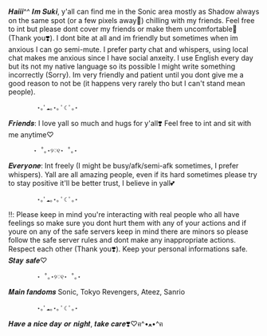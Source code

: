 𝑯𝒂𝒊𝒊𝒊^^ 𝑰𝒎 𝑺𝒖𝒌𝒊, y'all can find me in the Sonic area mostly as Shadow always on the same spot (or a few pixels away🫡)  chilling with my friends. Feel free to int but please dont cover my friends or make them uncomfortable🙏 (Thank you❣️). I dont bite at all and im friendly but sometimes when im anxious I can go semi-mute. I prefer party chat and whispers, using local chat makes me anxious since I have social anxeity. I use English every day but its not my native language so its possible I might write something incorrectly (Sorry). Im very friendly and patient until you dont give me a good reason to not be (it happens very rarely tho but I can't stand mean people).

            ⋆｡ﾟ☁︎｡⋆｡ ﾟ☾ ﾟ｡⋆

𝑭𝒓𝒊𝒆𝒏𝒅𝒔: I love yall so much and hugs for y'all❣️ Feel free to int and sit with me anytime♡

           ⋆ ˚｡⋆୨♡୧⋆ ˚｡⋆

𝑬𝒗𝒆𝒓𝒚𝒐𝒏𝒆: Int freely (I might be busy/afk/semi-afk sometimes, I prefer whispers).  Yall are all amazing people, even if its hard sometimes please try to stay positive it'll be better trust, I believe in yall💕

            ⋆｡ﾟ☁︎｡⋆｡ ﾟ☾ ﾟ｡⋆

‼️: Please keep in mind you're interacting with real people who all have feelings so make sure you dont hurt them with any of your actions and if youre on any of the safe servers keep in mind there are minors so please follow the safe server rules and dont make any inappropriate actions. Respect each other (Thank you❣️). Keep your personal informations safe. 𝑺𝒕𝒂𝒚 𝒔𝒂𝒇𝒆♡

            ⋆ ˚｡⋆୨♡୧⋆ ˚｡⋆

𝑴𝒂𝒊𝒏 𝒇𝒂𝒏𝒅𝒐𝒎𝒔 Sonic, Tokyo Revengers, Ateez, Sanrio 

            ⋆｡ﾟ☁︎｡⋆｡ ﾟ☾ ﾟ｡⋆

𝑯𝒂𝒗𝒆 𝒂 𝒏𝒊𝒄𝒆 𝒅𝒂𝒚 𝒐𝒓 𝒏𝒊𝒈𝒉𝒕, 𝒕𝒂𝒌𝒆 𝒄𝒂𝒓𝒆❣️♡ฅ⁠^⁠•⁠ﻌ⁠•⁠^⁠ฅ
